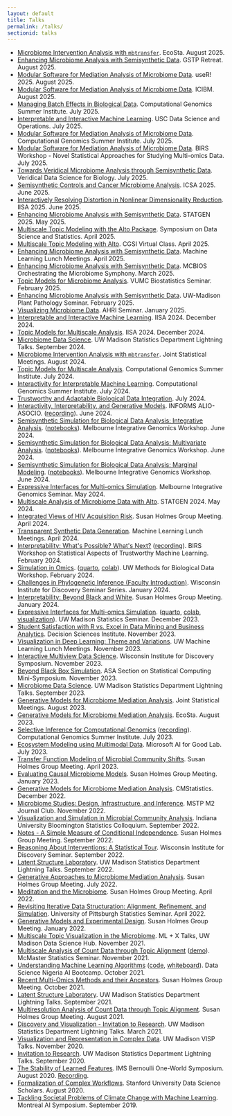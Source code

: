 ```yaml
---
layout: default
title: Talks
permalink: /talks/
sectionid: talks
---
```


* [Microbiome Intervention Analysis with `mbtransfer`](https://go.wisc.edu/). EcoSta. August 2025.
* [Enhancing Microbiome Analysis with Semisynthetic Data](https://go.wisc.edu/). GSTP Retreat. August 2025.
* [Modular Software for Mediation Analysis of Microbiome Data](https://go.wisc.edu/). useR! 2025. August 2025.
* [Modular Software for Mediation Analysis of Microbiome Data](https://go.wisc.edu/pb531s). ICIBM. August 2025.
* [Managing Batch Effects in Biological Data](https://go.wisc.edu/qjn8us). Computational Genomics Summer Institute. July 2025.
* [Interpretable and Interactive Machine Learning](https://go.wisc.edu/vzhdt1). USC Data Science and Operations. July 2025.
* [Modular Software for Mediation Analysis of Microbiome Data](https://go.wisc.edu/a9k4zo). Computational Genomics Summer Institute. July 2025.
* [Modular Software for Mediation Analysis of Microbiome Data](https://go.wisc.edu/5ms623). BIRS Workshop - Novel Statistical Approaches for Studying Multi-omics Data. July 2025.
* [Towards Veridical Microbiome Analysis through Semisynthetic Data](https://go.wisc.edu/5q8xvl). Veridical Data Science for Biology. July 2025.
* [Semisynthetic Controls and Cancer Microbiome Analysis](https://gowisc.edu/02hl09). ICSA 2025. June 2025.
* [Interactively Resolving Distortion in Nonlinear Dimensionality Reduction](https://go.wisc.edu/y74jh3). IISA 2025. June 2025.
* [Enhancing Microbiome Analysis with Semisynthetic Data](https://go.wisc.edu/46xtw9). STATGEN 2025. May 2025.
* [Multiscale Topic Modeling with the Alto Package](https://go.wisc.edu/9q5ls4). Symposium on Data Science and Statistics. April 2025.
* [Multiscale Topic Modeling with Alto](https://go.wisc.edu/54f161). CGSI Virtual Class. April 2025.
* [Enhancing Microbiome Analysis with Semisynthetic Data](https://go.wisc.edu/z3tx91). Machine Learning Lunch Meetings. April 2025.
* [Enhancing Microbiome Analysis with Semisynthetic Data](https://go.wisc.edu/46xtw9). MCBIOS Orchestrating the Microbiome Symphony. March 2025.
* [Topic Models for Microbiome Analysis](https://krisrs1128.github.io/talks/2025/20250226/20250226.html). VUMC Biostatistics Seminar. February 2025.
* [Enhancing Microbiome Analysis with Semisynthetic Data](https://krisrs1128.github.io/talks/2025/20250218/20250218.html). UW-Madison Plant Pathology Seminar. February 2025.
* [Visualizing Microbiome Data](https://krisrs1128.github.io/talks/2025/20250115/20250115.html#1). AHRI Seminar. January 2025.
* [Interpretable and Interactive Machine Learning](https://docs.google.com/document/u/1/d/1IIu7lEmvBSqQhB5hQQrmus7JN-g-rCS6_HNcNcphlq8/edit?tab=t.0). IISA 2024. December 2024.
* [Topic Models for Multiscale Analysis](https://go.wisc.edu/337726). IISA 2024. December 2024.
* [Microbiome Data Science](https://go.wisc.edu/05h9p7). UW Madison Statistics Department Lightning Talks. September 2024.
* [Microbiome Intervention Analysis with `mbtransfer`](https://go.wisc.edu/h5ow0o). Joint Statistical Meetings. August 2024.
* [Topic Models for Multiscale Analysis](https://go.wisc.edu/6y38gg). Computational Genomics Summer Institute. July 2024.
* [Interactivity for Interpretable Machine Learning](https://go.wisc.edu/pl9a65). Computational Genomics Summer Institute. July 2024.
* [Trustworthy and Adaptable Biological Data Integration](https://go.wisc.edu/8k8r2q). July 2024.
* [Interactivity, Interpretability, and Generative Models](https://go.wisc.edu/3u4m16). INFORMS ALIO-ASOCIO. ([recording](https://youtu.be/UaYfwzkWq1Q)). June 2024.
* [Semisynthetic Simulation for Biological Data Analysis: Integrative Analysis](https://go.wisc.edu/54tmr9). ([notebooks](https://github.com/krisrs1128/intro-to-simulation/)). Melbourne Integrative Genomics Workshop. June 2024.
* [Semisynthetic Simulation for Biological Data Analysis: Multivariate Analysis](https://go.wisc.edu/rc776i). ([notebooks](https://github.com/krisrs1128/intro-to-simulation/)). Melbourne Integrative Genomics Workshop. June 2024.
* [Semisynthetic Simulation for Biological Data Analysis: Marginal Modeling](https://go.wisc.edu/gfj36r). ([notebooks](https://github.com/krisrs1128/intro-to-simulation/)). Melbourne Integrative Genomics Workshop. June 2024.
* [Expressive Interfaces for Multi-omics Simulation](https://krisrs1128.github.io/talks/2024/20240531/20240531.html#1). Melbourne Integrative Genomics Seminar. May 2024.
* [Multiscale Analysis of Microbiome Data with Alto](https://krisrs1128.github.io/talks/2024/20240503/20240503.html#1). STATGEN 2024. May 2024.
* [Integrated Views of HIV Acquisition Risk](https://go.wisc.edu/wi1952). Susan Holmes Group Meeting. April 2024.
* [Transparent Synthetic Data Generation](https://go.wisc.edu/694o2e). Machine Learning Lunch Meetings. April 2024.
* [Interpretability: What's Possible? What's Next?](https://krisrs1128.github.io/talks/2024/20240212/20240212.html) ([recording](https://www.birs.ca/events/2024/5-day-workshops/24w5284/videos/watch/202402120904-Sankaran.html)). BIRS Workshop on Statistical Aspects of Trustworthy Machine Learning. February 2024.
* [Simulation in Omics](https://krisrs1128.github.io/talks/2024/20240207/20240207.html#1). ([quarto](https://connect.doit.wisc.edu/content/f01c0d0c-ef3a-4129-bfcd-eb17ae109a89/simulation.html), [colab](https://colab.research.google.com/drive/1IyMEQJwkslPzL9FYd5atvyGORqW9IrCI?usp=sharing)). UW Methods for Biological Data Workshop. February 2024. 
* [Challenges in Phylogenetic Inference (Faculty Introduction)](https://krisrs1128.github.io/talks/2024/20240131/20240131.html#1). Wisconsin Institute for Discovery Seminar Series. January 2024.
* [Interpretability: Beyond Black and White](https://github.com/krisrs1128/talks/blob/master/2024/20240119/20240119.pptx). Susan Holmes Group Meeting. January 2024.
* [Expressive Interfaces for Multi-omics Simulation](https://go.wisc.edu/4y9176). ([quarto](https://go.wisc.edu/62eh36), [colab](https://go.wisc.edu/u5a94m), [visualization](https://go.wisc.edu/q43ol3)). UW Madison Statistics Seminar. December 2023.
* [Student Satisfaction with R vs. Excel in Data Mining and Business Analytics](https://github.com/krisrs1128/talks/blob/master/2023/20231118/dsi-kris.pptx). Decision Sciences Institute. November 2023.
* [Visualization in Deep Learning: Theme and Variations](https://go.wisc.edu/9p83o9). UW Machine Learning Lunch Meetings. November 2023.
* [Interactive Multiview Data Science](https://go.wisc.edu/02jao8). Wisconsin Institute for Discovery Symposium. November 2023.
* [Beyond Black Box Simulation](https://go.wisc.edu/fg7wr4). ASA Section on Statistical Computing Mini-Symposium. November 2023.
* [Microbiome Data Science](https://go.wisc.edu/uhka79). UW Madison Statistics Department Lightning Talks. September 2023.
* [Generative Models for Microbiome Mediation Analysis](https://drive.google.com/file/d/1lQBb665vsyILnknqMdGZMPkj-7Nhhgqw/view?usp=drive_link). Joint Statistical Meetings. August 2023.
* [Generative Models for Microbiome Mediation Analysis](https://go.wisc.edu/77q6rs). EcoSta. August 2023.
* [Selective Inference for Computational Genomics](https://go.wisc.edu/7l1k95) ([recording](https://www.youtube.com/watch?v=80nCS5YQVLI)). Computational Genomics Summer Institute. July 2023.
* [Ecosystem Modeling using Multimodal Data](https://krisrs1128.github.io/talks/2023/20230705/20230705.html). Microsoft AI for Good Lab. July 2023.
* [Transfer Function Modeling of Microbial Community Shifts](https://krisrs1128.github.io/talks/2023/20230414/20230414.html#1). Susan Holmes Group Meeting. April 2023.
* [Evaluating Causal Microbiome Models](https://krisrs1128.github.io/talks/2023/20230120/20230120.html). Susan Holmes Group Meeting. January 2023.
* [Generative Models for Microbiome Mediation Analysis](https://krisrs1128.github.io/talks/2022/20221217/20221217.html). CMStatistics. December 2022.
* [Microbiome Studies: Design, Infrastructure, and Inference](https://krisrs1128.github.io/talks/2022/20221128/20221128.html). MSTP M2 Journal Club. November 2022.
* [Visualization and Simulation in Microbial Community Analysis](https://krisrs1128.github.io/talks/2022/20221021/20221021.html). Indiana University Bloomington Statistics Colloquium. September 2022.
* [Notes - A Simple Measure of Conditional Independence](https://krisrs1128.github.io/talks/2022/20220930/20220930.html). Susan Holmes Group Meeting. September 2022.
* [Reasoning About Interventions: A Statistical Tour](https://krisrs1128.github.io/LSLab/assets/talks/20220928.html). Wisconsin Institute for Discovery Seminar. September 2022.
* [Latent Structure Laboratory](https://krisrs1128.github.io/talks/2022/20220916/20220916.html). UW Madison Statistics Department Lightning Talks. September 2022.
* [Generative Approaches to Microbiome Mediation Analysis](https://drive.google.com/file/d/1n6gEubzFuIRRRYxGewY81k1ZdQS24oKg/view?usp=sharing). Susan Holmes Group Meeting. July 2022.
* [Meditation and the Microbiome](https://drive.google.com/file/d/17xNjMA-pH70wM_gknUnM0A5gr0k87gAo/view?usp=sharing). Susan Holmes Group Meeting. April 2022.
* [Revisiting Iterative Data Structuration: Alignment, Refinement, and Simulation](https://drive.google.com/file/d/1ju9f8e8aRb5OYLE28Ub0Pc6i2KCpcjgN/view?usp=sharing). University of Pittsburgh Statistics Seminar. April 2022.
* [Generative Models and Experimental Design](https://drive.google.com/file/d/1OMIulBki_0an7Lwd0MKPGH1f0OdK0etH/view?usp=sharing). Susan Holmes Group Meeting. January 2022.
* [Multiscale Topic Visualization in the Microbiome](https://drive.google.com/file/d/14Lwhvd28sGEMSpw3AXZUsg8XXL25Gr4J/view?usp=sharing). ML + X Talks, UW Madison Data Science Hub. November 2021.
* [Multiscale Analysis of Count Data through Topic Alignment](https://drive.google.com/file/d/1vcs_aLp6gZFixenGscrj6C5koEltxvGa/view?usp=sharing) ([demo](https://www.google.com/url?sa=D&q=https://tinyurl.com/59k67sde&ust=1636123920000000&usg=AOvVaw1v1mjUJaAjkL7UkN9yofrG&hl=fr-CA)). McMaster Statistics Seminar. November 2021.
* [Understanding Machine Learning Algorithms](https://drive.google.com/file/d/1bgYQb8z1iCjHyOG1gVWeJJCSPdssndVP/view?usp=sharing) ([code](https://github.com/krisrs1128/talks/blob/master/2021/20211028/20211028.Rmd), [whiteboard](https://jamboard.google.com/d/1lri1UQo8qmgNFgr4i3hfgWYZWk-mk7-WuePW3lmU6X4/edit?usp=sharing)). Data Science Nigeria AI Bootcamp. October 2021.
* [Recent Multi-Omics Methods and their Ancestors](https://drive.google.com/file/d/1L2crRIcdbql__XZdJuiRXkAKsvwrIZLO/view?usp=sharing). Susan Holmes Group Meeting. October 2021.
* [Latent Structure Laboratory](https://drive.google.com/file/d/1xwYyGc1bx7W-F5QyQlB3OJZT7MVTpdYd/view?usp=sharing). UW Madison Statistics Department Lightning Talks. September 2021.
* [Multiresolution Analysis of Count Data through Topic Alignment](https://drive.google.com/file/d/1VcXF0fAK2IlA3yXeqnJ_1CGC6BP4zPqp/view?usp=sharing). Susan Holmes Group Meeting. August 2021.
* [Discovery and Visualization - Invitation to Research](https://drive.google.com/drive/folders/16P8ZeKM1IEZFgCHgSxakUymamMZkNkTl). UW Madison Statistics Department Lightning Talks. March 2021.
* [Visualization and Representation in Complex Data](https://drive.google.com/file/d/1ir71L-TSgFscfcDZ9VOeSWDRcOpHRf70/view?usp=sharing). UW Madison VISP Talks. November 2020.
* [Invitation to Research](https://docs.google.com/presentation/d/1da1j5_jBzIJhCMO8BhHvNVJSGtrjRWHA/edit). UW Madison Statistics Department Lightning Talks. September 2020.
* [The Stability of Learned Features](https://drive.google.com/file/d/1MR7z8Y0gMyLVdOMKUu3CNpKYDNbVKiuj/view?usp=sharing). IMS Bernoulli One-World Symposium. August 2020. [Recording](https://www.youtube.com/watch?v=0W84gxCm83A).
* [Formalization of Complex Workflows](https://drive.google.com/file/d/1mSRbA96aTuiIHSUmgfZKV788seF3X7p_/view?usp=sharing). Stanford University Data Science Scholars. August 2020.
* [Tackling Societal Problems of Climate Change with Machine Learning](https://drive.google.com/file/d/1wqf-nrvfQEODwfsK-q9TOsq2gPhZZqHk/view?usp=sharing). Montreal AI Symposium. September 2019.
